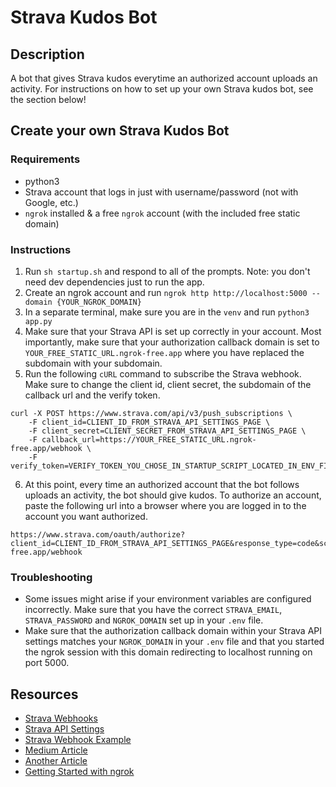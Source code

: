 # Strava Kudos Bot

## Description

A bot that gives Strava kudos everytime an authorized account uploads an activity. For instructions on how to set up your own Strava kudos bot, see the section below!

## Create your own Strava Kudos Bot

### Requirements

-   python3
-   Strava account that logs in just with username/password (not with Google, etc.)
-   `ngrok` installed & a free `ngrok` account (with the included free static domain)

### Instructions

1. Run `sh startup.sh` and respond to all of the prompts. Note: you don't need dev dependencies just to run the app.
2. Create an ngrok account and run `ngrok http http://localhost:5000 --domain {YOUR_NGROK_DOMAIN}`
3. In a separate terminal, make sure you are in the `venv` and run `python3 app.py`
4. Make sure that your Strava API is set up correctly in your account. Most importantly, make sure that your authorization callback domain is set to `YOUR_FREE_STATIC_URL.ngrok-free.app` where you have replaced the subdomain with your subdomain.
5. Run the following `cURL` command to subscribe the Strava webhook. Make sure to change the client id, client secret, the subdomain of the callback url and the verify token.

```
curl -X POST https://www.strava.com/api/v3/push_subscriptions \
    -F client_id=CLIENT_ID_FROM_STRAVA_API_SETTINGS_PAGE \
    -F client_secret=CLIENT_SECRET_FROM_STRAVA_API_SETTINGS_PAGE \
    -F callback_url=https://YOUR_FREE_STATIC_URL.ngrok-free.app/webhook \
    -F verify_token=VERIFY_TOKEN_YOU_CHOSE_IN_STARTUP_SCRIPT_LOCATED_IN_ENV_FILE
```

6. At this point, every time an authorized account that the bot follows uploads an activity, the bot should give kudos. To authorize an account, paste the following url into a browser where you are logged in to the account you want authorized.

```
https://www.strava.com/oauth/authorize?client_id=CLIENT_ID_FROM_STRAVA_API_SETTINGS_PAGE&response_type=code&scope=activity:read_all&redirect_uri=https://YOUR_FREE_STATIC_URL.ngrok-free.app/webhook
```

### Troubleshooting

-   Some issues might arise if your environment variables are configured incorrectly. Make sure that you have the correct `STRAVA_EMAIL`, `STRAVA_PASSWORD` and `NGROK_DOMAIN` set up in your `.env` file.
-   Make sure that the authorization callback domain within your Strava API settings matches your `NGROK_DOMAIN` in your `.env` file and that you started the ngrok session with this domain redirecting to localhost running on port 5000.

## Resources

-   [Strava Webhooks](https://developers.strava.com/docs/webhooks/)
-   [Strava API Settings](https://www.strava.com/settings/api)
-   [Strava Webhook Example](https://developers.strava.com/docs/webhookexample/)
-   [Medium Article](https://medium.com/@eric.l.m.thomas/setting-up-strava-webhooks-e8b825329dc7)
-   [Another Article](https://www.curtiscode.dev/post/project/displaying-strava-stats-using-webhooks/)
-   [Getting Started with ngrok](https://ngrok.com/docs/getting-started/)
